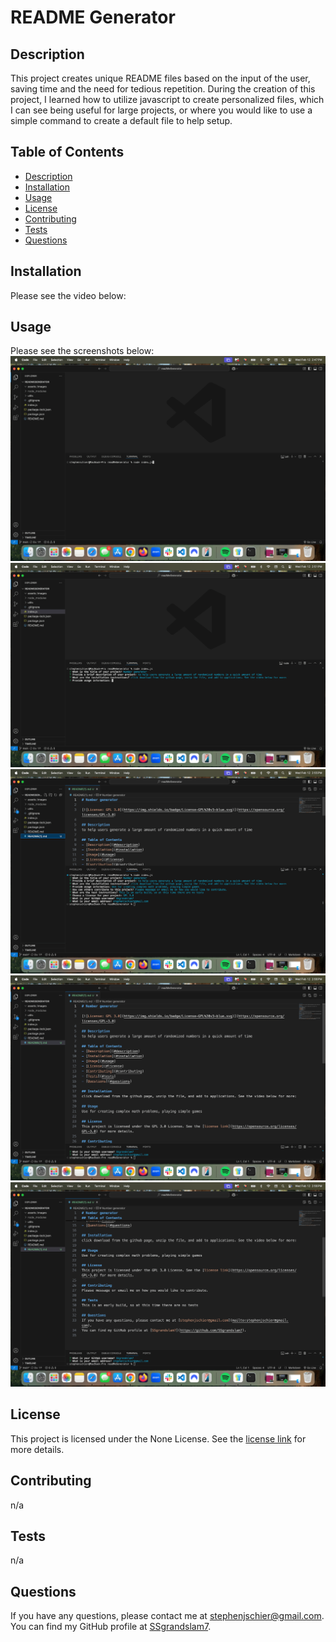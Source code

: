 # README Generator



## Description
This project creates unique README files based on the input of the user, saving time and the need for tedious repetition. During the creation of this project, I learned how to utilize javascript to create personalized files, which I can see being useful for large projects, or where you would like to use a simple command to create a default file to help setup.

## Table of Contents
- [Description](#description)
- [Installation](#installation)
- [Usage](#usage)
- [License](#license)
- [Contributing](#contributing)
- [Tests](#tests)
- [Questions](#questions)

## Installation
Please see the video below:

## Usage
Please see the screenshots below:
![node index](utils/assets/images/node%20index.js%20.png)
![answering questions](utils/assets/images/answering%20questions.png)
![completed prompt](utils/assets/images/completed%20prompt.png)
![complete readme top](utils/assets/images/complete%20readme%20top.png)
![complete readme bottom](utils/assets/images/complete%20readme%20bottom.png)

## License
This project is licensed under the None License. See the [license link]() for more details.

## Contributing
n/a

## Tests
n/a

## Questions
If you have any questions, please contact me at [stephenjschier@gmail.com](mailto:stephenjschier@gmail.com).
You can find my GitHub profile at [SSgrandslam7](https://github.com/SSgrandslam7).
